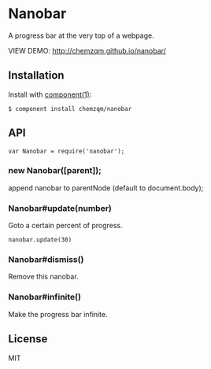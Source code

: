 # Nanobar

A progress bar at the very top of a webpage.

VIEW DEMO: <http://chemzqm.github.io/nanobar/>

## Installation

Install with [component(1)](http://component.io):

    $ component install chemzqm/nanobar

## API

```
var Nanobar = require('nanobar');
```
### new Nanobar([parent]);

append nanobar to parentNode (default to document.body);

### Nanobar#update(number)

Goto a certain percent of progress.

```
nanobar.update(30)
```

### Nanobar#dismiss()

Remove this nanobar.

### Nanobar#infinite()

Make the progress bar infinite.

## License

  MIT
